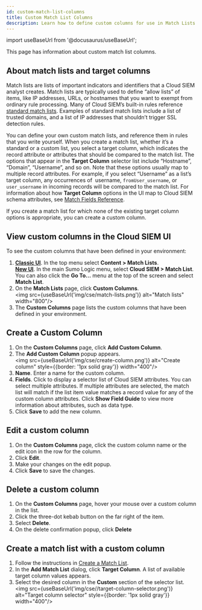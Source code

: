 ```yaml
---
id: custom-match-list-columns
title: Custom Match List Columns
description: Learn how to define custom columns for use in Match Lists.
---
```


import useBaseUrl from '@docusaurus/useBaseUrl';

This page has information about custom match list columns.

## About match lists and target columns

Match lists are lists of important indicators and identifiers that a Cloud SIEM analyst creates. Match lists are typically used to define “allow lists” of items, like IP addresses, URLs, or hostnames that you want to exempt from ordinary rule processing. Many of Cloud SIEM’s built-in rules reference [standard match lists](/docs/cse/match-lists-suppressed-lists/standard-match-lists). Examples of standard match lists include a list of trusted domains, and a list of IP addresses that shouldn’t trigger SSL detection rules.  

You can define your own custom match lists, and reference them in rules that you write yourself. When you create a match list, whether it’s a standard or a custom list, you select a target column, which indicates the record attribute or attributes that should be compared to the match list. The options that appear in the **Target Column** selector list include “Hostname”, “Domain”, “Username”, and so on. Note that these options usually map to multiple record attributes. For example, if you select “Username” as a list’s target column, any occurrences of  username, `fromUser_username`, or `user_username` in incoming records will be compared to the match list. For information about how **Target Column** options in the UI map to Cloud SIEM schema attributes, see [Match Fields Reference](/docs/cse/match-lists-suppressed-lists/match-fields-reference).

If you create a match list for which none of the existing target column options is appropriate, you can create a custom column. 

## View custom columns in the Cloud SIEM UI

To see the custom columns that have been defined in your environment:

1. [**Classic UI**](/docs/get-started/sumo-logic-ui-classic). In the top menu select **Content > Match Lists**. <br/>[**New UI**](/docs/get-started/sumo-logic-ui). In the main Sumo Logic menu, select **Cloud SIEM > Match List**. You can also click the **Go To...** menu at the top of the screen and select **Match List**.  
1. On the **Match Lists** page, click **Custom Columns**.<br/><img src={useBaseUrl('img/cse/match-lists.png')} alt="Match lists" width="800"/>
1. The **Custom Columns** page lists the custom columns that have been defined in your environment. 

## Create a Custom Column

1. On the **Custom Columns** page, click **Add Custom Column**.
1. The **Add Custom Column** popup appears. <br/><img src={useBaseUrl('img/cse/create-column.png')} alt="Create column" style={{border: '1px solid gray'}} width="400"/>
1. **Name**. Enter a name for the custom column.
1. **Fields**. Click to display a selector list of Cloud SIEM attributes. You can select multiple attributes. If multiple attributes are selected, the match list will match if the list item value matches a record value for any of the custom column attributes. Click **Show Field Guide** to view more information about attributes, such as data type. 
1. Click **Save** to add the new column.

## Edit a custom column

1. On the **Custom Columns** page, click the custom column name or the edit icon in the row for the column.
1. Click **Edit**. 
1. Make your changes on the edit popup.
1. Click **Save** to save the changes.

## Delete a custom column

1. On the **Custom Columns** page, hover your mouse over a custom column in the list.
1. Click the three-dot kebab button on the far right of the item. 
1. Select **Delete**.
1. On the delete confirmation popup, click **Delete**

## Create a match list with a custom column

1. Follow the instructions in [Create a Match List](/docs/cse/match-lists-suppressed-lists/create-match-list/#create-a-match-list).
1. In the **Add Match List** dialog, click **Target Column**. A list of available target column values appears.
1. Select the desired column in the **Custom** section of the selector list.<br/><img src={useBaseUrl('img/cse//target-column-selector.png')} alt="Target column selector" style={{border: '1px solid gray'}} width="400"/>
